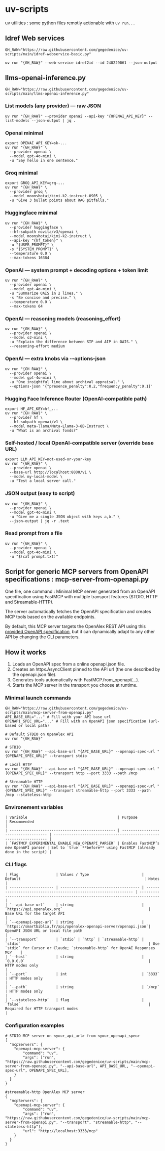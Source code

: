 # uv-scripts

uv utilities : some python files remotly actionable with `uv run...`

## Idref Web services

```
GH_RAW="https://raw.githubusercontent.com/gegedenice/uv-scripts/main/idref-webservice-basic.py"
```

```
uv run "{GH_RAW}" --web-service idref2id --id 240229061 --json-output
```

## llms-openai-inference.py

```
GH_RAW="https://raw.githubusercontent.com/gegedenice/uv-scripts/main/llms-openai-inference.py"
```

### List models (any provider) — raw JSON

```
uv run "{GH_RAW}" --provider openai --api-key "{OPENAI_API_KEY}" --list-models --json-output | jq .
```

### Openai minimal

```
export OPENAI_API_KEY=sk-...
uv run "{GH_RAW}" \
  --provider openai \
  --model gpt-4o-mini \
  -u "Say hello in one sentence."
```

### Groq minimal

```
export GROQ_API_KEY=grq-...
uv run "{GH_RAW}" \
  --provider groq \
  --model moonshotai/kimi-k2-instruct-0905 \
  -u "Give 3 bullet points about RAG pitfalls."
```

### Huggingface minimal

```
uv run "{GH_RAW}" \
  --provider huggingface \
  --hf-subpath novita/v3/openai \
  --model moonshotai/kimi-k2-instruct \
  --api-key "{hf_token}" \
  -u "{USER_PROMPT}" \
  -s "{SYSTEM_PROMPT}" \
  --temperature 0.0 \
  --max-tokens 16384
```

### OpenAI — system prompt + decoding options + token limit

```
uv run "{GH_RAW}" \
  --provider openai \
  --model gpt-4o-mini \
  -u "Summarize OAIS in 2 lines." \
  -s "Be concise and precise." \
  --temperature 0.0 \
  --max-tokens 64
```

### OpenAI — reasoning models (reasoning_effort)

```
uv run "{GH_RAW}" \
  --provider openai \
  --model o3-mini \
  -u "Explain the difference between SIP and AIP in OAIS." \
  --reasoning-effort medium
```

### OpenAI — extra knobs via --options-json

```
uv run "{GH_RAW}" \
  --provider openai \
  --model gpt-4o-mini \
  -u "One insightful line about archival appraisal." \
  --options-json '{"presence_penalty":0.2,"frequency_penalty":0.1}'
```

### Hugging Face Inference Router (OpenAI-compatible path)

```
export HF_API_KEY=hf_...
uv run "{GH_RAW}" \
  --provider hf \
  --hf-subpath openai/v1 \
  --model meta-llama/Meta-Llama-3-8B-Instruct \
  -u "What is an archival fonds?"
```

### Self-hosted / local OpenAI-compatible server (override base URL)

```
export LLM_API_KEY=not-used-or-your-key
uv run "{GH_RAW}" \
  --provider openai \
  --base-url http://localhost:8000/v1 \
  --model my-local-model \
  -u "Test a local server call."
```

### JSON output (easy to script)

```
uv run "{GH_RAW}" \
  --provider openai \
  --model gpt-4o-mini \
  -u "Give me a single JSON object with keys a,b." \
  --json-output | jq -r .text
```

### Read prompt from a file

```
uv run "{GH_RAW}" \
  --provider openai \
  --model gpt-4o-mini \
  -u "$(cat prompt.txt)"
```

## Script for generic MCP servers from OpenAPI specifications : mcp-server-from-openapi.py 

One file, one command : Minimal MCP server generated from an OpenAPI specification using FastMCP with multiple transport features (STDIO, HTTP and Streamable-HTTP).

The server automatically fetches the OpenAPI specification and creates MCP tools based on the available endpoints.

By default, this MCP server targets the OpenAlex REST API using this [provided OpenAPI specification](https://smartbiblia.fr/api/openalex-openapi-server/openapi.json), but it can dynamically adapt to any other API by changing the CLI parameters.

## How it works

1. Loads an OpenAPI spec from a online openapi.json file.
2. Creates an httpx.AsyncClient pinned to the API url (the one described by the openapi.json file).
3. Generates tools automatically with FastMCP.from_openapi(...).
4. Starts the MCP server in the transport you choose at runtime.

### Minimal launch commands

```
GH_RAW="https://raw.githubusercontent.com/gegedenice/uv-scripts/main/mcp-server-from-openapi.py"
API_BASE_URL="..." # Fill with your API base url
OPENAPI_SPEC_URL="..." # Fill with an OpenAPI json specification (url-based or local path)

# Default STDIO on OpenAlex API
uv run "{GH_RAW}"

# STDIO
uv run "{GH_RAW}" --api-base-url "{API_BASE_URL}" --openapi-spec-url "{OPENAPI_SPEC_URL}" --transport stdio

# Local HTTP
uv run "{GH_RAW}" --api-base-url "{API_BASE_URL}" --openapi-spec-url "{OPENAPI_SPEC_URL}" --transport http --port 3333 --path /mcp

# Streamable HTTP
uv run "{GH_RAW}" --api-base-url "{API_BASE_URL}" --openapi-spec-url "{OPENAPI_SPEC_URL}" --transport streamable-http --port 3333 --path /mcp --stateless-http
```

### Environement variables

```
| Variable                                         | Purpose                              | Recommended                                                         |
| ------------------------------------------------ | ------------------------------------ | ------------------------------------------------------------------- |
| `FASTMCP_EXPERIMENTAL_ENABLE_NEW_OPENAPI_PARSER` | Enables FastMCP’s new OpenAPI parser | Set to `true` **before** using FastMCP (already done in the script) |

```

### CLI flags

```
| Flag                 | Values / Type                        |   Default                                                        | Notes                                                                           |
| -------------------- | ------------------------------------ | ---------------------------------------------------------------- | ------------------------------------------------------------------------------- |
| `--api-base-url`     | string                               | `https://api.openalex.org`                                       | Base URL for the target API                                                     |
| `--openapi-spec-url` | string                               | `https://smartbiblia.fr/api/openalex-openapi-server/openapi.json`| OpenAPI JSON URL or local file path                                             |
| `--transport`        | `stdio` | `http` | `streamable-http` | `stdio`                                                          | Use `stdio` for Cursor or Claude; `streamable-http` for OpenAI Responses MCP    |
| `--host`             | string                               | `0.0.0.0`                                                        | HTTP modes only                                                                 |
| `--port`             | int                                  | `3333`                                                           | HTTP modes only                                                                 |
| `--path`             | string                               | `/mcp`                                                           | HTTP modes only                                                                 |
| `--stateless-http`   | flag                                 | `false`                                                          | Required for HTTP transport modes                                               |

```

### Configuration examples

```
# STDIO MCP server on <your_api_url> from <your_openapi_spec>
{
  "mcpServers": {
    "openapi-mcp-server": {
        "command": "uv",
        "args": ["run", "https://raw.githubusercontent.com/gegedenice/uv-scripts/main/mcp-server-from-openapi.py", "--api-base-url", API_BASE_URL, "--openapi-spec-url", OPENAPI_SPEC_URL],
    }     	
  }
}
```

```
#streamable-http OpenAlex MCP server
{
  "mcpServers": {
    "openapi-mcp-server": {
        "command": "uv",
        "args": ["run", "https://raw.githubusercontent.com/gegedenice/uv-scripts/main/mcp-server-from-openapi.py", "--transport", "streamable-http", "--stateless-http"],
        "url": "http://localhost:3333/mcp"
    }     	
  }
}
```